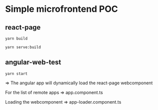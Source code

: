 # Simple microfrontend POC

## react-page
`yarn build`

`yarn serve:build`

## angular-web-test
`yarn start`

=> The angular app will dynamically load the react-page webcomponent

For the list of remote apps => app.component.ts

Loading the webcomponent => app-loader.component.ts
